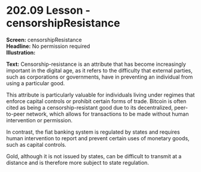 # 202.09 Lesson - censorshipResistance

**Screen:** censorshipResistance\
**Headline:** No permission required\
**Illustration:**

**Text:** Censorship-resistance is an attribute that has become increasingly important in the digital age, as it refers to the difficulty that external parties, such as corporations or governments, have in preventing an individual from using a particular good.&#x20;

This attribute is particularly valuable for individuals living under regimes that enforce capital controls or prohibit certain forms of trade. Bitcoin is often cited as being a censorship-resistant good due to its decentralized, peer-to-peer network, which allows for transactions to be made without human intervention or permission.

In contrast, the fiat banking system is regulated by states and requires human intervention to report and prevent certain uses of monetary goods, such as capital controls.&#x20;

Gold, although it is not issued by states, can be difficult to transmit at a distance and is therefore more subject to state regulation.
